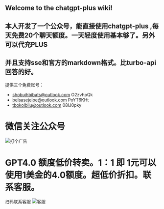 ## Welcome to the chatgpt-plus wiki!
## 本人开发了一个公众号，能直接使用chatgpt-plus ,每天免费20个聊天额度。一天轻度使用基本够了。另外可以代充PLUS 
## 并且支持sse和官方的markdown格式。比turbo-api回答的好。


提供三个免费账号：
* shobujhbibats@outlook.com   O2zvhpQk
* belsasejeloe@outlook.com   PoYT6KHt
* tbokolbilu@outlook.com  08lJ0pky

#  微信关注公众号
![打个广告](https://public-diger.oss-cn-beijing.aliyuncs.com/qrcode_for_gh_250043da68ed_344.jpg)

# GPT4.0 额度低价转卖。1：1 即 1元可以使用1美金的4.0额度。超低价折扣。联系客服。
扫码联系客服
![客服](https://public-diger.oss-cn-beijing.aliyuncs.com/kefu.png)
